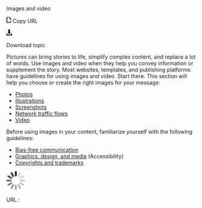 # 

Images and video

![Copy URL](media/index/Copy.png)
Copy URL

![Download](media/index/Download.png)

Download topic

Pictures
can bring stories to life, simplify complex content, and replace
a lot of words. Use images and video when they help you convey
information or supplement the story. Most websites, templates, and
publishing platforms have guidelines for using images and video.
Start there. This section will help you choose or create the right
images for your message:

  - [Photos](https://worldready.cloudapp.net/Styleguide/Read?id=2700&topicid=36403)
  - [Illustrations](https://worldready.cloudapp.net/Styleguide/Read?id=2700&topicid=36404)
  - [Screenshots](https://worldready.cloudapp.net/Styleguide/Read?id=2700&topicid=36405)
  - [Network traffic flows](https://worldready.cloudapp.net/Styleguide/Read?id=2700&topicid=36406)
  - [Video](https://worldready.cloudapp.net/Styleguide/Read?id=2700&topicid=36407)

Before using images in your content, familiarize yourself with the following guidelines:

  - [Bias-free communication](https://worldready.cloudapp.net/Styleguide/Read?id=2700&topicid=26708)
  - [Graphics, design, and media](https://worldready.cloudapp.net/Styleguide/Read?id=2700&topicid=32191) (Accessibility)
  - [Copyrights and trademarks](https://worldready.cloudapp.net/Styleguide/Read?id=2700&topicid=26696)

![In progress](media/index/activity-large.gif)

URL :
